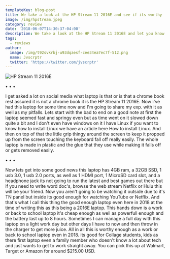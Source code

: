 ```yaml
---
templateKey: blog-post
title: We take a look at the HP Stream 11 2016E and see if its worthy
image: /img/hpstream.jpeg
category: review
date: '2018-06-07T14:30:37-04:00'
description: We take a look at the HP Stream 11 2016E and let you know what we think of it
tags:
  - reviews
author:
  image: /img/t92svkrbj-u93dqaesf-cee34ea7ec7f-512.png
  name: Jvscrptr
  twitter: 'https://twitter.com/jvscrptr'
---
```

![HP Stream 11 2016E](/img/hpstream.jpeg)

<span id='break'>&bull; &bull; &bull;</span><br/>

I get asked a lot on social media what laptop is that or is that a chrome book rest assured it is not a chrome book it is the HP Stream 11 2016E. Now I've had this laptop for some time now and I'm going to share my exp. with it as well as my pitfalls. Lets start with the bad to end on a good note at first the laptop seemed fast and springy even but as time went on it slowed down quite a bit and I don't even have windows on it I have Linux if you want to know how to install Linux we have an article here How to install Linux. And then on top of that the little grip thingy around the screen to keep it propped up from the screen touching the keyboard fall off really easily. The whole laptop is made in plastic and the glue that they use while making it falls off or gets removed easily.</p>

<span id='break'>&bull; &bull; &bull;</span><br/>

Now lets get into some good news this laptop has 4GB ram, a 32GB SSD, 1 usb 3.0, 1 usb 2.0 ports, as well as 1 HDMI port, 1 MicroSD card slot, and a headphone jack its not going to run the latest and best games out there but if you need to write word doc's, browse the web stream Netflix or Hulu this will be your friend. Now you aren't going to be watching it outside due to it's TN panel but inside its good enough for watching YouTube or Netflix. And that's what I call this thing the good enough laptop even here in 2018 at the time of writing this as this being a 2016E laptop. This hands down is a work or back to school laptop it's cheap enough as well as powerfull enough and the battery last up to 8 hours. Sometimes I can manage a full day with this laptop on a light work day but other days I have to now and then throw in the charger to get more juice. All in all this is worthy enough as a work or back to school laptop even in 2018. its good for Collage students, kids as there first laptop even a family member who doesn't know a lot about tech and just wants to get to work straight away. You can pick this up at Walmart, Target or Amazon for around $215.00 USD.

